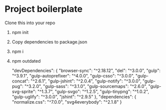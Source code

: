# Project boilerplate
Clone this into your repo

1. npm init
2. Copy dependencies to package.json
3. npm i
4. npm outdated

    "devDependencies": {
        "browser-sync": "^2.18.12",
        "del": "^3.0.0",
        "gulp": "^3.9.1",
        "gulp-autoprefixer": "^4.0.0",
        "gulp-csso": "^3.0.0",
        "gulp-concat": "^2.6.1",
        "gulp-jshint": "^2.0.4",
        "gulp-notify": "^3.0.0",
        "gulp-pug": "^3.2.0",
        "gulp-sass": "^3.1.0",
        "gulp-sourcemaps": "^2.6.0",
        "gulp-svg-sprite": "^1.3.7",
        "gulp-svgo": "^1.2.5",
        "gulp-tinypng": "^1.0.2",
        "gulp-uglify": "^3.0.0",
        "jshint": "^2.9.5"
    },
    "dependencies": {
        "normalize.css": "^7.0.0",
        "svg4everybody": "^2.1.8"
    }